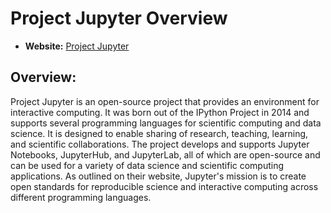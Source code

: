 # Project Jupyter Overview

- **Website:** [Project Jupyter](https://jupyter.org/)

## Overview:

Project Jupyter is an open-source project that provides an environment for interactive computing. It was born out of the IPython Project in 2014 and supports several programming languages for scientific computing and data science. It is designed to enable sharing of research, teaching, learning, and scientific collaborations. The project develops and supports Jupyter Notebooks, JupyterHub, and JupyterLab, all of which are open-source and can be used for a variety of data science and scientific computing applications. As outlined on their website, Jupyter's mission is to create open standards for reproducible science and interactive computing across different programming languages. 
